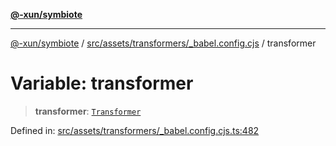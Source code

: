 [**@-xun/symbiote**](../../../../../README.md)

***

[@-xun/symbiote](../../../../../README.md) / [src/assets/transformers/\_babel.config.cjs](../README.md) / transformer

# Variable: transformer

> **transformer**: [`Transformer`](../../../type-aliases/Transformer.md)

Defined in: [src/assets/transformers/\_babel.config.cjs.ts:482](https://github.com/Xunnamius/symbiote/blob/5bc8cc1bc3878913c89597fb873ade336adb86bd/src/assets/transformers/_babel.config.cjs.ts#L482)
